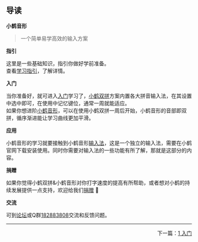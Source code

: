 ## 导读 

**小鹤音形**  

>一个简单易学高效的输入方案  

**指引**  

这里是一些基础知识，指引你做好学前准备。  
查看[学习指引](vy.md)，了解详情。  

**入门**  

当你准备好，就可进入[入门](xh.md)学习了，[小鹤双拼](up.md)方案内置各大拼音输入法，在其设置中选中即可，在使用中记忆键位，通常一周就能适应。  
如果你想进阶[小鹤音形](ux.md)，可以在使用小鹤双拼一周后开始，小鹤音形的音部即双拼，循序渐进能让学习曲线更加平滑。  

**应用**  

小鹤音形的学习就要接触到小鹤音形[输入法](yy.md)，这是一个独立的输入法，需要在小鹤官网下载安装使用。同时你需要对输入法的一些功能有所了解，那就是这部分的内容。  

**捐赠**  

如果你觉得小鹤双拼&小鹤音形对你打字速度的提高有所帮助，或者想对小鹤的持续发展提供一点支持，欢迎给我们[捐赠](gy.md) 🤟  

**交流**  

可到[论坛](https://bbs.flypy.com)或Q群<span><a target="_blank" href="https://qm.qq.com/cgi-bin/qm/qr?k=XC2HOCVX8H1cWAaVLNjclwXSE1V1s_AD&jump_from=webapi">182883808</a></span>交流和反馈问题。

---

<div style="width:100%"><span style="float:right">下一篇：<a href=#/xh.md>1 入门</a></span></div>

<br>
    

<br>
